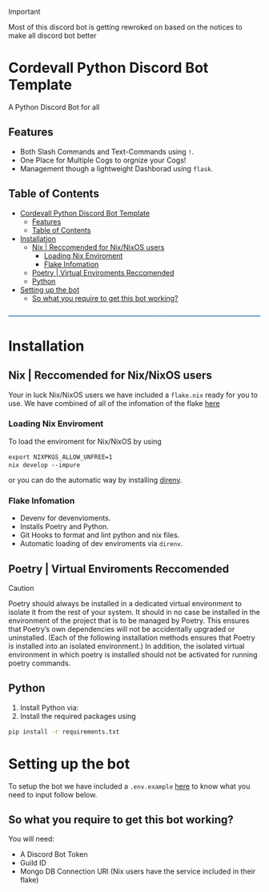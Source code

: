 > [!IMPORTANT]
> Most of this discord bot is getting rewroked on based on the notices to make all discord bot better

<!-- Divider Color #3776ab -->
# Cordevall Python Discord Bot Template
A Python Discord Bot for all

[direnv]: https://direnv.net/
[envExample]: .env.example


## Features
- Both Slash Commands and Text-Commands using `!`.
- One Place for Multiple Cogs to orgnize your Cogs!
- Management though a lightweight Dashborad using `flask`.


##  Table of Contents

- [Cordevall Python Discord Bot Template](#cordevall-python-discord-bot-template)
  - [Features](#features)
  - [Table of Contents](#table-of-contents)
- [Installation](#installation)
  - [Nix | Reccomended for Nix/NixOS users](#nix--reccomended-for-nixnixos-users)
    - [Loading Nix Enviroment](#loading-nix-enviroment)
    - [Flake Infomation](#flake-infomation)
  - [Poetry | Virtual Enviroments Reccomended](#poetry-virtual-enviroments-reccomended)
  - [Python](#python)
- [Setting up the bot](#setting-up-the-bot)
  - [So what you require to get this bot working?](#so-what-you-require-to-get-this-bot-working)

![Divider 1](src/assets/docs/dividers2.png)

# Installation

## Nix | Reccomended for Nix/NixOS users
Your in luck Nix/NixOS users we have included a `flake.nix` ready for you to use.
We have combined of all of the infomation of the flake [here](#flake-infomation)

### Loading Nix Enviroment
To load the enviroment for Nix/NixOS by using
```
export NIXPKGS_ALLOW_UNFREE=1
nix develop --impure
``` 

or you can do the automatic way by installing [direnv][direnv].


### Flake Infomation
- Devenv for devenvioments. 
- Installs Poetry and Python.
- Git Hooks to format and lint python and nix files.
- Automatic loading of dev enviroments via `direnv`.


## Poetry | Virtual Enviroments Reccomended
> [!CAUTION]
> Poetry should always be installed in a dedicated virtual environment to isolate it from the rest of your system. It should in no case be installed in the environment of the project that is to be managed by Poetry. This ensures that Poetry’s own dependencies will not be accidentally upgraded or uninstalled. (Each of the following installation methods ensures that Poetry is installed into an isolated environment.) In addition, the isolated virtual environment in which poetry is installed should not be activated for running poetry commands.


## Python

1. Install Python via: 
2. Install the required packages using 
```sh
pip install -r requirements.txt
```


# Setting up the bot

To setup the bot we have included a `.env.example` [here][envExample] to know what you need to input follow below.

## So what you require to get this bot working? 
You will need:
- A Discord Bot Token
- Guild ID
- Mongo DB Connection URl (Nix users have the service included in their flake)

